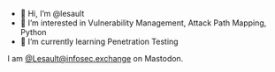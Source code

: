- 👋 Hi, I’m @lesault
- 👀 I’m interested in Vulnerability Management, Attack Path Mapping, Python
- 🌱 I’m currently learning Penetration Testing

I am <a rel="me" href="https://infosec.exchange/@Lesault">@Lesault@infosec.exchange</a> on Mastodon.
<!---
lesault/lesault is a ✨ special ✨ repository because its `README.md` (this file) appears on your GitHub profile.
You can click the Preview link to take a look at your changes.
--->
